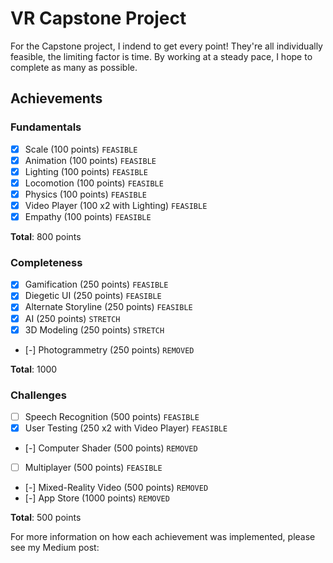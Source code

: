 # VR Capstone Project

For the Capstone project, I indend to get every point! They're all individually feasible, the limiting factor is time. By working at a steady pace, I hope to complete as many as possible. 

## Achievements
### Fundamentals
- [X] Scale (100 points) ``````FEASIBLE``````
- [X] Animation (100 points) ```FEASIBLE```
- [X] Lighting (100 points) ```FEASIBLE```
- [X] Locomotion (100 points) ```FEASIBLE```
- [X] Physics (100 points) ```FEASIBLE```
- [X] Video Player (100 x2 with Lighting) ```FEASIBLE```
- [X] Empathy (100 points) ```FEASIBLE```

**Total**: 800 points

### Completeness
- [X] Gamification (250 points) ```FEASIBLE```
- [X] Diegetic UI (250 points) ```FEASIBLE```
- [X] Alternate Storyline (250 points) ```FEASIBLE```
- [X] AI (250 points) ```STRETCH```
- [X] 3D Modeling (250 points) ```STRETCH```
- [-] Photogrammetry (250 points) ```REMOVED```

**Total**: 1000

### Challenges
- [ ] Speech Recognition (500 points) ```FEASIBLE```
- [X] User Testing (250 x2 with Video Player) ```FEASIBLE```
- [-] Computer Shader (500 points) ```REMOVED```
- [ ] Multiplayer (500 points) ```FEASIBLE```
- [-] Mixed-Reality Video (500 points) ```REMOVED```
- [-] App Store (1000 points) ```REMOVED```

**Total**: 500 points

For more information on how each achievement was implemented, please see my Medium post: 
